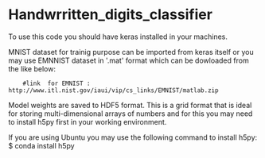 # Handwrritten_digits_classifier

To use this code you should have keras installed in your machines.

MNIST dataset for trainig purpose can be imported from keras itself or you may use EMNNIST dataset in '.mat' format which can be dowloaded from the like below:

        #link  for EMNIST : http://www.itl.nist.gov/iaui/vip/cs_links/EMNIST/matlab.zip
        
  Model weights are saved to HDF5 format. This is a grid format that is ideal for storing multi-dimensional arrays of numbers and for this you may need to install h5py first in your working environment.
  
 If you are using Ubuntu you may use the following command to install h5py:  
                     $ conda install h5py
 

